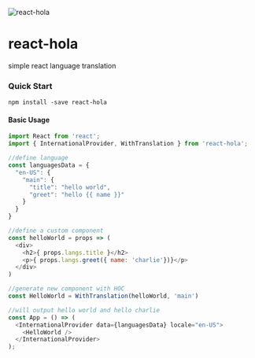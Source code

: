 ![react-hola](https://images.unsplash.com/photo-1489945052260-4f21c52268b9?ixlib=rb-0.3.5&q=80&fm=jpg&crop=entropy&cs=tinysrgb&w=1080&fit=max&s=13d43906e3e3a60c9c7099f4e30b8d09)

# react-hola
simple react language translation

### Quick Start

```
npm install -save react-hola
```

#### Basic Usage

```javascript
import React from 'react';
import { InternationalProvider, WithTranslation } from 'react-hola';

//define language
const languagesData = {
  "en-US": {
    "main": {
      "title": "hello world",
      "greet": "hello {{ name }}"
    }
  }
}

//define a custom component
const helloWorld = props => (
  <div>
    <h2>{ props.langs.title }</h2>
    <p>{ props.langs.greet({ name: 'charlie'})}</p>
  </div>
)

//generate new component with HOC
const HelloWorld = WithTranslation(helloWorld, 'main')

//will output hello world and hello charlie
const App = () => (
  <InternationalProvider data={languagesData} locale="en-US">
    <HelloWorld />
  </InternationalProvider>
);
```
